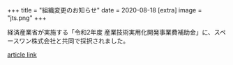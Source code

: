 +++
title = "組織変更のお知らせ"
date = 2020-08-18
[extra]
image = "jts.png"
+++

経済産業省が実施する「令和2年度 産業技術実用化開発事業費補助金」に、スペースワン株式会社と共同で採択されました。 

[article link](https://sii.or.jp/space02/decision.html) 
